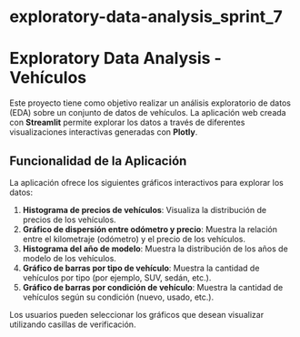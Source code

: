 # exploratory-data-analysis_sprint_7

# Exploratory Data Analysis - Vehículos

Este proyecto tiene como objetivo realizar un análisis exploratorio de datos (EDA) sobre un conjunto de datos de vehículos. La aplicación web creada con **Streamlit** permite explorar los datos a través de diferentes visualizaciones interactivas generadas con **Plotly**.

## Funcionalidad de la Aplicación

La aplicación ofrece los siguientes gráficos interactivos para explorar los datos:

1. **Histograma de precios de vehículos**: Visualiza la distribución de precios de los vehículos.
2. **Gráfico de dispersión entre odómetro y precio**: Muestra la relación entre el kilometraje (odómetro) y el precio de los vehículos.
3. **Histograma del año de modelo**: Muestra la distribución de los años de modelo de los vehículos.
4. **Gráfico de barras por tipo de vehículo**: Muestra la cantidad de vehículos por tipo (por ejemplo, SUV, sedán, etc.).
5. **Gráfico de barras por condición de vehículo**: Muestra la cantidad de vehículos según su condición (nuevo, usado, etc.).

Los usuarios pueden seleccionar los gráficos que desean visualizar utilizando casillas de verificación.



